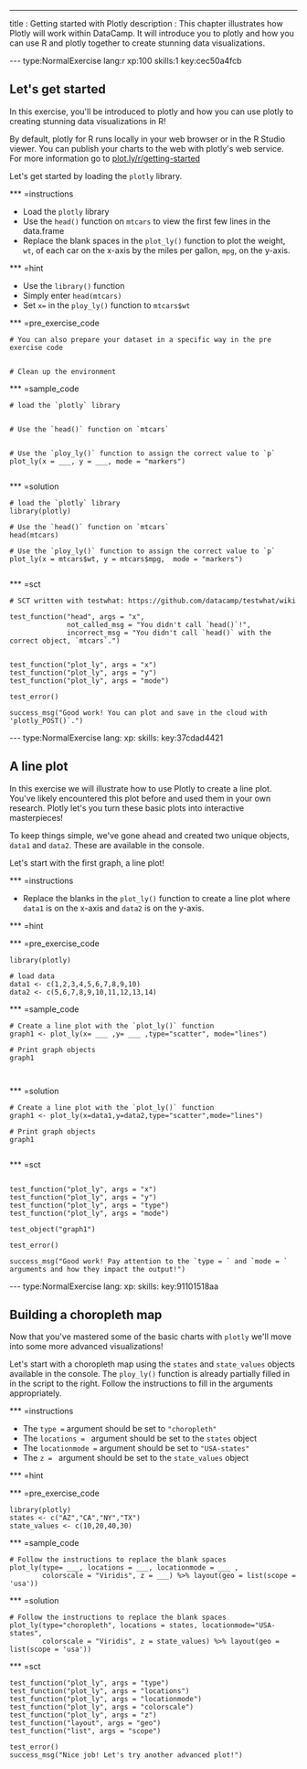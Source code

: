 ---
title       : Getting started with Plotly
description : This chapter illustrates how Plotly will work within DataCamp. It will introduce you to plotly and how you can use R and plotly together to create stunning data visualizations. 

--- type:NormalExercise lang:r xp:100 skills:1 key:cec50a4fcb
## Let's get started

In this exercise, you'll be introduced to plotly and how you can use plotly to creating stunning data visualizations in R!

By default, plotly for R runs locally in your web browser or in the R Studio viewer. You can publish your charts to the web with plotly's web service. For more information go to [plot.ly/r/getting-started](https://plot.ly/r/getting-started)


Let's get started by loading the `plotly` library. 

*** =instructions
- Load the `plotly` library
- Use the `head()` function on `mtcars` to view the first few lines in the data.frame
- Replace the blank spaces in the `plot_ly()` function to plot the weight, `wt`, of each car on the x-axis by the miles per gallon, `mpg`, on the y-axis. 


*** =hint
- Use the `library()` function
- Simply enter `head(mtcars)`
- Set `x=` in the `ploy_ly()` function to `mtcars$wt`


*** =pre_exercise_code
```{r}
# You can also prepare your dataset in a specific way in the pre exercise code


# Clean up the environment

```

*** =sample_code
```{r}
# load the `plotly` library


# Use the `head()` function on `mtcars` 


# Use the `ploy_ly()` function to assign the correct value to `p`
plot_ly(x = ___, y = ___, mode = "markers")


```

*** =solution
```{r}
# load the `plotly` library
library(plotly)

# Use the `head()` function on `mtcars` 
head(mtcars)

# Use the `ploy_ly()` function to assign the correct value to `p`
plot_ly(x = mtcars$wt, y = mtcars$mpg,  mode = "markers")


```

*** =sct
```{r}
# SCT written with testwhat: https://github.com/datacamp/testwhat/wiki

test_function("head", args = "x",
              not_called_msg = "You didn't call `head()`!",
              incorrect_msg = "You didn't call `head()` with the correct object, `mtcars`.")


test_function("plot_ly", args = "x")
test_function("plot_ly", args = "y")
test_function("plot_ly", args = "mode")

test_error()

success_msg("Good work! You can plot and save in the cloud with 'plotly_POST()`.")
```

--- type:NormalExercise lang: xp: skills: key:37cdad4421
## A line plot

In this exercise we will illustrate how to use Plotly to create a line plot. You've likely encountered this plot before and used them in your own research. Plotly let's you turn these basic plots into interactive masterpieces!

To keep things simple, we've gone ahead and created two unique objects, `data1` and `data2`. These are available in the console. 

Let's start with the first graph, a line plot!


*** =instructions

- Replace the blanks in the `plot_ly()` function to create a line plot where `data1` is on the x-axis and `data2` is on the y-axis. 


*** =hint



*** =pre_exercise_code
```{r}
library(plotly)

# load data
data1 <- c(1,2,3,4,5,6,7,8,9,10)
data2 <- c(5,6,7,8,9,10,11,12,13,14)

```


*** =sample_code
```{r}
# Create a line plot with the `plot_ly()` function
graph1 <- plot_ly(x= ___ ,y= ___ ,type="scatter", mode="lines") 

# Print graph objects
graph1



```

*** =solution
```{r}
# Create a line plot with the `plot_ly()` function
graph1 <- plot_ly(x=data1,y=data2,type="scatter",mode="lines") 

# Print graph objects
graph1


```

*** =sct
```{r}

test_function("plot_ly", args = "x")
test_function("plot_ly", args = "y")
test_function("plot_ly", args = "type")
test_function("plot_ly", args = "mode")

test_object("graph1")

test_error()

success_msg("Good work! Pay attention to the `type = ` and `mode = ` arguments and how they impact the output!")
```

--- type:NormalExercise lang: xp: skills: key:91101518aa
## Building a choropleth map

Now that you've mastered some of the basic charts with `plotly` we'll move into some more advanced visualizations! 

Let's start with a choropleth map using the `states` and `state_values` objects available in the console. The `ploy_ly()` function is already partially filled in in the script to the right. Follow the instructions to fill in the arguments appropriately. 


*** =instructions
- The `type =` argument should be set to `"choropleth"` 
- The `locations = ` argument should be set to the `states` object
- The `locationmode =` argument should be set to `"USA-states"` 
- The `z = ` argument should be set to the `state_values` object


*** =hint

*** =pre_exercise_code
```{r}
library(plotly)
states <- c("AZ","CA","NY","TX")
state_values <- c(10,20,40,30)

```

*** =sample_code
```{r}
# Follow the instructions to replace the blank spaces
plot_ly(type= ___, locations = ___, locationmode = ___ ,
        colorscale = "Viridis", z = ___) %>% layout(geo = list(scope = 'usa'))
```

*** =solution
```{r}
# Follow the instructions to replace the blank spaces
plot_ly(type="choropleth", locations = states, locationmode="USA-states",
        colorscale = "Viridis", z = state_values) %>% layout(geo = list(scope = 'usa'))
```

*** =sct
```{r}
test_function("plot_ly", args = "type")
test_function("plot_ly", args = "locations")
test_function("plot_ly", args = "locationmode")
test_function("plot_ly", args = "colorscale")
test_function("plot_ly", args = "z")
test_function("layout", args = "geo")
test_function("list", args = "scope")

test_error()
success_msg("Nice job! Let's try another advanced plot!")
```